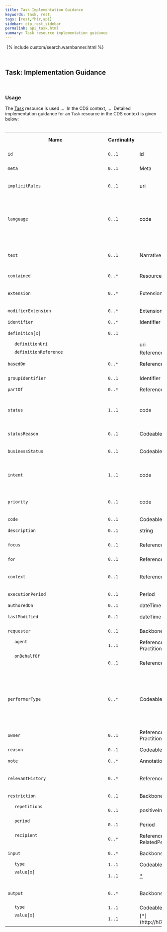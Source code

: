 ```yaml
---
title: Task Implementation Guidance
keywords: task, rest,
tags: [rest,fhir,api]
sidebar: ctp_rest_sidebar
permalink: api_task.html
summary: Task resource implementation guidance
---
```

​
{% include custom/search.warnbanner.html %}
<style>
td.sub{
    content: '';
    display: block;
    width: 285px;
    background-image: url(images/tbl_vjoin_end.png);
    background-repeat: no-repeat;
    background-position: 10px 10px;
    padding-left: 30px; 
}
</style>
​
## Task: Implementation Guidance ##
​
### Usage ###
The [Task](http://hl7.org/fhir/STU3/task.html) resource is used ...
​
In the CDS context, ...
​
Detailed implementation guidance for an `Task` resource in the CDS context is given below:  
​
​
<table style="min-width:100%;width:100%">
<tr>
    <th style="width:10%;">Name</th>
    <th style="width:5%;">Cardinality</th>
    <th style="width:10%;">Type</th>
      <th style="width:38%;">FHIR Documentation</th>
   <th style="width:37%;">CDS Implementation Guidance</th>
</tr>
<tr>
  <td><code>id</code></td>
    <td><code>0..1</code></td>
    <td>id</td>
    <td>Logical id of this artifact</td>
	<td></td>
</tr>
<tr>
  <td><code>meta</code></td>
    <td><code>0..1</code></td>
    <td>Meta</td>
    <td>Metadata about the resource</td>
		<td></td>
</tr>
<tr>
  <td><code>implicitRules</code></td>
    <td><code>0..1</code></td>
    <td>uri</td>
    <td>A set of rules under which this content was created</td>
		<td></td>
</tr>
<tr>
  <td><code>language</code></td>
    <td><code>0..1</code></td>
    <td>code</td>
    <td>Language of the resource content. <br /> <a href="http://hl7.org/fhir/STU3/valueset-languages.html">Common  Languages</a> (Extensible but limited to <a href="http://hl7.org/fhir/stu3/valueset-languages.html">All Languages</a>)</td>
	<td></td>
</tr>
<tr>
  <td><code>text</code></td>
    <td><code>0..1</code></td>
    <td>Narrative</td>
    <td>Text summary of the resource, for human interpretation</td>
	<td></td>
</tr>
<tr>
  <td><code>contained</code></td>
    <td><code>0..*</code></td>
    <td>Resource</td>
    <td>Contained, inline Resources</td>
	<td></td>
</tr>
<tr>
  <td><code>extension</code></td>
    <td><code>0..*</code></td>
    <td>Extension</td>
    <td>Additional Content defined by implementations</td>
	<td></td>
</tr>
<tr>
  <td><code>modifierExtension</code></td>
    <td><code>0..*</code></td>
    <td>Extension</td>
    <td>Extensions that cannot be ignored</td>
	<td></td>
</tr>
<tr>
  <td><code>identifier</code></td>
    <td><code>0..*</code></td>
    <td>Identifier</td>
    <td>Business identifier</td>
<td></td>
</tr>
<tr>
  <td><code>definition[x]</code></td>
    <td><code>0..1</code></td>
    <td></td>
    <td>Formal definition of task</td>
<td></td>
</tr>
<tr>
  <td class="sub"><code>definitionUri</code></td>
    <td></td>
    <td>uri</td>
    <td></td>
<td></td>
</tr>
<tr>
  <td class="sub"><code>definitionReference</code></td>
    <td></td>
    <td>Reference(ActivityDefinition)</td>
    <td></td>
<td></td>
</tr>
<tr>
  <td><code>basedOn</code></td>
    <td><code>0..*</code></td>
    <td>Reference(Any)</td>
    <td>Request fulfilled by this task</td>
<td>This SHOULD be the associated ReferralRequest.</td>
</tr>
<tr>
  <td><code>groupIdentifier</code></td>
    <td><code>0..1</code></td>
    <td>Identifier</td>
    <td>Requisition or grouper id
</td>
<td></td>
</tr>
<tr>
  <td><code>partOf</code></td>
    <td><code>0..*</code></td>
    <td>Reference(Task)</td>
    <td>Composite task</td>
<td></td>
</tr>
<tr>
  <td><code>status</code></td>
    <td><code>1..1</code></td>
    <td>code</td>
    <td>draft | requested | received | accepted | +<br>
<a href="http://hl7.org/fhir/STU3/valueset-task-status.html">TaskStatus</a> (Required)</td>
<td></td>
</tr>
<tr>
  <td><code>statusReason</code></td>
    <td><code>0..1</code></td>
    <td>CodeableConcept</td>
    <td>Reason for current status</td>
<td></td>
</tr>
<tr>
  <td><code>businessStatus</code></td>
    <td><code>0..1</code></td>
    <td>CodeableConcept</td>
    <td>E.g. "Specimen collected", "IV prepped"</td>
<td></td>
</tr>
<tr>
  <td><code>intent</code></td>
    <td><code>1..1</code></td>
    <td>code</td>
    <td>proposal | plan | order +<br>
<a href="http://hl7.org/fhir/STU3/valueset-request-intent.html">RequestIntent</a> (Required)</td>
<td></td>
</tr>
<tr>
  <td><code>priority</code></td>
    <td><code>0..1</code></td>
    <td>code</td>
    <td>normal | urgent | asap | stat<br>
<a href="http://hl7.org/fhir/STU3/valueset-request-priority.html">RequestPriority</a> (Required)</td>
<td>This MUST carry the value 'normal'.</td>
</tr>
<tr>
  <td><code>code</code></td>
    <td><code>0..1</code></td>
    <td>CodeableConcept</td>
    <td>Task Type</td>
<td>This MUST be populated.</td>
</tr>
<tr>
  <td><code>description</code></td>
    <td><code>0..1</code></td>
    <td>string</td>
    <td>Human-readable explanation of task</td>
<td></td>
</tr>
<tr>
  <td><code>focus</code></td>
    <td><code>0..1</code></td>
    <td>Reference(Any)</td>
    <td>What task is acting on</td>
<td>This will be the associated ReferralRequest.</td>
</tr>
<tr>
  <td><code>for</code></td>
    <td><code>0..1</code></td>
    <td>Reference(Any)</td>
    <td>Beneficiary of the Task</td>
<td>This will be the associated Patient.</td>
</tr>
<tr>
  <td><code>context</code></td>
    <td><code>0..1</code></td>
    <td>Reference(Encounter | EpisodeOfCare)</td>
    <td>Healthcare event during which this task originated</td>
<td>This will be the associated Encounter.</td>
</tr>
<tr>
  <td><code>executionPeriod</code></td>
    <td><code>0..1</code></td>
    <td>Period</td>
    <td>Start and end time of execution</td>
<td>This MUST NOT be populated.</td>
</tr>
<tr>
  <td><code>authoredOn</code></td>
    <td><code>0..1</code></td>
    <td>dateTime</td>
    <td>Task Creation Date</td>
<td>This MUST be populated.</td>
</tr>
<tr>
  <td><code>lastModified</code></td>
    <td><code>0..1</code></td>
    <td>dateTime</td>
    <td>Task Last Modified Date</td>
<td></td>
</tr>
<tr>
  <td><code>requester</code></td>
    <td><code>0..1</code></td>
    <td>BackboneElement</td>
    <td>Who is asking for task to be done</td>
<td>This will be the initiating user of the Encounter.</td>
</tr>
<tr>
  <td class="sub"><code>agent</code></td>
    <td><code>1..1</code></td>
    <td>Reference(Device | Organization | Patient | Practitioner | RelatedPerson)</td>
    <td>Individual asking for task</td>
<td></td>
</tr>
<tr>
  <td class="sub"><code>onBehalfOf</code></td>
    <td><code>0..1</code></td>
    <td>Reference(Organization)</td>
    <td>Organization individual is acting for</td>
<td></td>
</tr>
<tr>
  <td><code>performerType</code></td>
    <td><code>0..*</code></td>
    <td>CodeableConcept</td>
    <td>requester | dispatcher | scheduler | performer | monitor | manager | acquirer | reviewer<br>
<a href="http://hl7.org/fhir/STU3/valueset-task-performer-type.html">TaskPerformerType</a> (Preferred)</td>
<td></td>
</tr>
<tr>
  <td><code>owner</code></td>
    <td><code>0..1</code></td>
    <td>Reference(Device | Organization | Patient | Practitioner | RelatedPerson)</td>
    <td>Responsible individual</td>
<td>This MUST be populated with the Organisation that is receiving the Task.</td>
</tr>
<tr>
  <td><code>reason</code></td>
    <td><code>0..1</code></td>
    <td>CodeableConcept</td>
    <td>Why task is needed</td>
<td></td>
</tr>
<tr>
  <td><code>note</code></td>
    <td><code>0..*</code></td>
    <td>Annotation</td>
    <td>Comments made about the task</td>
<td></td>
</tr>
<tr>
  <td><code>relevantHistory</code></td>
    <td><code>0..*</code></td>
    <td>Reference(Provenance)</td>
    <td>Key events in history of the Task</td>
<td>If populated this MUST be the same as ReferralRequest.relevantHistory.</td>
</tr>
<tr>
  <td><code>restriction</code></td>
    <td><code>0..1</code></td>
    <td>BackboneElement</td>
    <td>Constraints on fulfillment tasks</td>
<td></td>
</tr>
<tr>
  <td class="sub"><code>repetitions</code></td>
    <td><code>0..1</code></td>
    <td>positiveInt</td>
    <td>How many times to repeat</td>
<td></td>
</tr>
<tr>
  <td class="sub"><code>period</code></td>
    <td><code>0..1</code></td>
    <td>Period</td>
    <td>When fulfillment sought</td>
<td></td>
</tr>
<tr>
  <td class="sub"><code>recipient</code></td>
    <td><code>0..*</code></td>
    <td>Reference(Patient | Practitioner | RelatedPerson | Group | Organization)</td>
    <td>For whom is fulfillment sought?</td>
<td></td>
</tr>
<tr>
  <td><code>input</code></td>
    <td><code>0..*</code></td>
    <td>BackboneElement</td>
    <td>Information used to perform task</td>
<td></td>
</tr>
<tr>
  <td class="sub"><code>type</code></td>
    <td><code>1..1</code></td>
    <td>CodeableConcept</td>
    <td>Label for the input</td>
<td></td>
</tr>
<tr>
  <td class="sub"><code>value[x]</code></td>
    <td><code>1..1</code></td>
    <td><a href="http://hl7.org/fhir/STU3/datatypes.html#open">*</a></td>
    <td>Content to use in performing the task</td>
<td></td>
</tr>
<tr>
  <td><code>output</code></td>
    <td><code>0..*</code></td>
    <td>BackboneElement</td>
    <td>Information produced as part of task</td>
<td></td>
</tr>
<tr>
  <td class="sub"><code>type</code></td>
    <td><code>1..1</code></td>
    <td>CodeableConcept</td>
    <td>Label for output</td>
<td></td>
</tr>
<tr>
  <td class="sub"><code>value[x]</code></td>
    <td><code>1..1</code></td>
    <td>[*](http://hl7.org/fhir/STU3/datatypes.html#open)</td>
    <td>Result of output</td>
<td></td>
</tr>
</table>
<!--stackedit_data:
eyJoaXN0b3J5IjpbLTE2ODY2NzI0MiwtMTE3NzgxMDYzNywxMz
Q1MDk5NTUwLDU0MzQ2NzExM119
-->